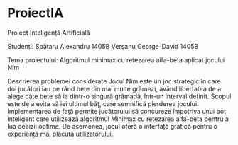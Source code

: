 # ProiectIA
Proiect Inteligență Artificială

Studenți: Spătaru Alexandru     1405B
Verșanu George-David     1405B

Tema proiectului: Algoritmul minimax cu retezarea alfa-beta aplicat jocului Nim

Descrierea problemei considerate
Jocul Nim este un joc strategic în care doi jucători iau pe rând bețe din mai multe grămezi, având libertatea de a alege câte bețe să ia dintr-o singură grămadă, într-un interval definit. Scopul este de a evita să iei ultimul băț, care semnifică pierderea jocului. Implementarea de față permite jucătorului să concureze împotriva unui bot inteligent care utilizează algoritmul Minimax cu retezarea alfa-beta pentru a lua decizii optime. De asemenea, jocul oferă o interfață grafică pentru o experiență mai plăcută utilizatorului.
